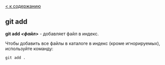 [< к содержанию](./readme.md)

## git add

**git add *<файл>*** - добавляет файл в индекс.

Чтобы добавить все файлы в каталоге в индекс (кроме игнорируемых), используйте команду:

```
git add .
```